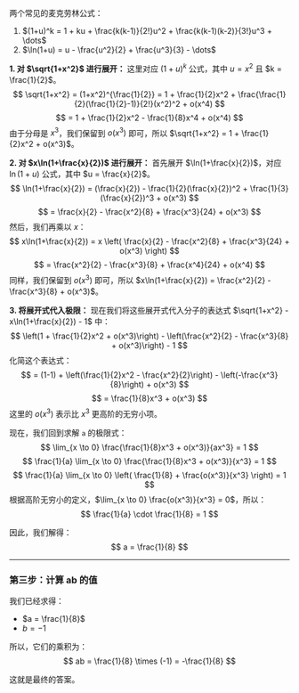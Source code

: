 两个常见的麦克劳林公式：
1.  $(1+u)^k = 1 + ku + \frac{k(k-1)}{2!}u^2 + \frac{k(k-1)(k-2)}{3!}u^3 + \dots$
2.  $\ln(1+u) = u - \frac{u^2}{2} + \frac{u^3}{3} - \dots$

**1. 对 $\sqrt{1+x^2}$ 进行展开：**
这里对应 $(1+u)^k$ 公式，其中 $u = x^2$ 且 $k = \frac{1}{2}$。
$$ \sqrt{1+x^2} = (1+x^2)^{\frac{1}{2}} = 1 + \frac{1}{2}x^2 + \frac{\frac{1}{2}(\frac{1}{2}-1)}{2!}(x^2)^2 + o(x^4) $$
$$ = 1 + \frac{1}{2}x^2 - \frac{1}{8}x^4 + o(x^4) $$
由于分母是 $x^3$，我们保留到 $o(x^3)$ 即可，所以 $\sqrt{1+x^2} = 1 + \frac{1}{2}x^2 + o(x^3)$。

**2. 对 $x\ln(1+\frac{x}{2})$ 进行展开：**
首先展开 $\ln(1+\frac{x}{2})$，对应 $\ln(1+u)$ 公式，其中 $u = \frac{x}{2}$。
$$ \ln(1+\frac{x}{2}) = (\frac{x}{2}) - \frac{1}{2}(\frac{x}{2})^2 + \frac{1}{3}(\frac{x}{2})^3 + o(x^3) $$
$$ = \frac{x}{2} - \frac{x^2}{8} + \frac{x^3}{24} + o(x^3) $$
然后，我们再乘以 $x$：
$$ x\ln(1+\frac{x}{2}) = x \left( \frac{x}{2} - \frac{x^2}{8} + \frac{x^3}{24} + o(x^3) \right) $$
$$ = \frac{x^2}{2} - \frac{x^3}{8} + \frac{x^4}{24} + o(x^4) $$
同样，我们保留到 $o(x^3)$ 即可，所以 $x\ln(1+\frac{x}{2}) = \frac{x^2}{2} - \frac{x^3}{8} + o(x^3)$。

**3. 将展开式代入极限：**
现在我们将这些展开式代入分子的表达式 $\sqrt{1+x^2} - x\ln(1+\frac{x}{2}) - 1$ 中：
$$ \left(1 + \frac{1}{2}x^2 + o(x^3)\right) - \left(\frac{x^2}{2} - \frac{x^3}{8} + o(x^3)\right) - 1 $$
化简这个表达式：
$$ = (1-1) + \left(\frac{1}{2}x^2 - \frac{x^2}{2}\right) - \left(-\frac{x^3}{8}\right) + o(x^3) $$
$$ = \frac{1}{8}x^3 + o(x^3) $$
这里的 $o(x^3)$ 表示比 $x^3$ 更高阶的无穷小项。

现在，我们回到求解 `a` 的极限式：
$$ \lim_{x \to 0} \frac{\frac{1}{8}x^3 + o(x^3)}{ax^3} = 1 $$
$$ \frac{1}{a} \lim_{x \to 0} \frac{\frac{1}{8}x^3 + o(x^3)}{x^3} = 1 $$
$$ \frac{1}{a} \lim_{x \to 0} \left( \frac{1}{8} + \frac{o(x^3)}{x^3} \right) = 1 $$
根据高阶无穷小的定义，$\lim_{x \to 0} \frac{o(x^3)}{x^3} = 0$，所以：
$$ \frac{1}{a} \cdot \frac{1}{8} = 1 $$

因此，我们解得：
$$ a = \frac{1}{8} $$

---

### 第三步：计算 ab 的值

我们已经求得：
*   $a = \frac{1}{8}$
*   $b = -1$

所以，它们的乘积为：
$$ ab = \frac{1}{8} \times (-1) = -\frac{1}{8} $$

这就是最终的答案。